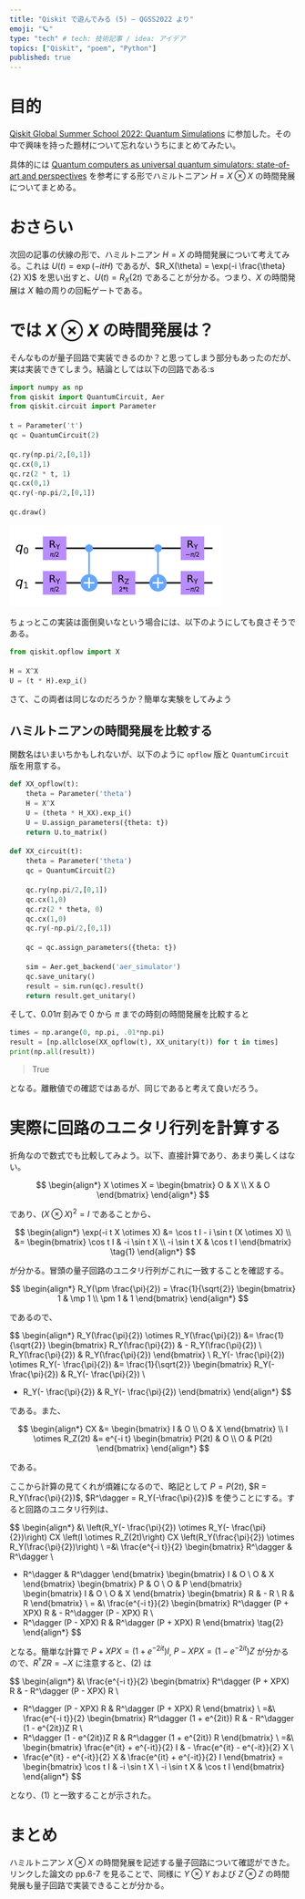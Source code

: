 ```yaml
---
title: "Qiskit で遊んでみる (5) — QGSS2022 より"
emoji: "🪐"
type: "tech" # tech: 技術記事 / idea: アイデア
topics: ["Qiskit", "poem", "Python"]
published: true
---
```


# 目的

[Qiskit Global Summer School 2022: Quantum Simulations](https://qiskit.org/events/summer-school/) に参加した。その中で興味を持った題材について忘れないうちにまとめてみたい。

具体的には [Quantum computers as universal quantum simulators: state-of-art and perspectives](https://arxiv.org/abs/1907.03505) を参考にする形でハミルトニアン $H = X \otimes X$ の時間発展についてまとめる。

# おさらい

次回の記事の伏線の形で、ハミルトニアン $H = X$ の時間発展について考えてみる。これは $U(t) = \exp(-itH)$ であるが、$R_X(\theta) = \exp(-i \frac{\theta}{2} X)$ を思い出すと、$U(t) = R_X(2t)$ であることが分かる。つまり、$X$ の時間発展は $X$ 軸の周りの回転ゲートである。

# では $X \otimes X$ の時間発展は？

そんなものが量子回路で実装できるのか？と思ってしまう部分もあったのだが、実は実装できてしまう。結論としては以下の回路である:s

```python
import numpy as np
from qiskit import QuantumCircuit, Aer
from qiskit.circuit import Parameter

t = Parameter('t')
qc = QuantumCircuit(2)

qc.ry(np.pi/2,[0,1])
qc.cx(0,1)
qc.rz(2 * t, 1)
qc.cx(0,1)
qc.ry(-np.pi/2,[0,1])

qc.draw()
```

![](/images/dwd-qiskit05/001.png)

ちょっとこの実装は面倒臭いなという場合には、以下のようにしても良さそうである。

```python
from qiskit.opflow import X

H = X^X
U = (t * H).exp_i()
```

さて、この両者は同じなのだろうか？簡単な実験をしてみよう

## ハミルトニアンの時間発展を比較する

関数名はいまいちかもしれないが、以下のように `opflow` 版と `QuantumCircuit` 版を用意する。

```python
def XX_opflow(t):
    theta = Parameter('theta')
    H = X^X
    U = (theta * H_XX).exp_i()
    U = U.assign_parameters({theta: t})
    return U.to_matrix()

def XX_circuit(t):
    theta = Parameter('theta')
    qc = QuantumCircuit(2)

    qc.ry(np.pi/2,[0,1])
    qc.cx(1,0)
    qc.rz(2 * theta, 0)
    qc.cx(1,0)
    qc.ry(-np.pi/2,[0,1])

    qc = qc.assign_parameters({theta: t})

    sim = Aer.get_backend('aer_simulator')
    qc.save_unitary()
    result = sim.run(qc).result()
    return result.get_unitary()
```

そして、$0.01\pi$ 刻みで $0$ から $\pi$ までの時刻の時間発展を比較すると

```python
times = np.arange(0, np.pi, .01*np.pi)
result = [np.allclose(XX_opflow(t), XX_unitary(t)) for t in times]
print(np.all(result))
```

> True

となる。離散値での確認ではあるが、同じであると考えて良いだろう。

# 実際に回路のユニタリ行列を計算する

折角なので数式でも比較してみよう。以下、直接計算であり、あまり美しくはない。

$$
\begin{align*}
X \otimes X = \begin{bmatrix}
O & X \\
X & O
\end{bmatrix}
\end{align*}
$$

であり、$(X \otimes X)^2 = I$ であることから、

$$
\begin{align*}
\exp(-i t X \otimes X) &= \cos t I - i \sin t (X \otimes X) \\
&= \begin{bmatrix}
\cos t I & -i \sin t X \\
-i \sin t X & \cos t I
\end{bmatrix}
\tag{1}
\end{align*}
$$

が分かる。冒頭の量子回路のユニタリ行列がこれに一致することを確認する。

$$
\begin{align*}
R_Y(\pm \frac{\pi}{2}) = \frac{1}{\sqrt{2}} \begin{bmatrix}
1 & \mp 1 \\
\pm 1 & 1
\end{bmatrix}
\end{align*}
$$

であるので、

$$
\begin{align*}
R_Y(\frac{\pi}{2}) \otimes R_Y(\frac{\pi}{2}) &= \frac{1}{\sqrt{2}} \begin{bmatrix}
R_Y(\frac{\pi}{2}) & - R_Y(\frac{\pi}{2}) \\
R_Y(\frac{\pi}{2}) & R_Y(\frac{\pi}{2})
\end{bmatrix} \\
R_Y(- \frac{\pi}{2}) \otimes R_Y(- \frac{\pi}{2}) &= \frac{1}{\sqrt{2}} \begin{bmatrix}
R_Y(- \frac{\pi}{2}) & R_Y(- \frac{\pi}{2}) \\
- R_Y(- \frac{\pi}{2}) & R_Y(- \frac{\pi}{2})
\end{bmatrix}
\end{align*}
$$

である。また、

$$
\begin{align*}
CX &= \begin{bmatrix}
I & O \\
O & X
\end{bmatrix} \\
I \otimes R_Z(2t) &= e^{-i t} \begin{bmatrix}
P(2t) & O \\
O & P(2t)
\end{bmatrix}
\end{align*}
$$

である。

ここから計算の見てくれが煩雑になるので、略記として $P = P(2t)$, $R = R_Y(\frac{\pi}{2})$, $R^\dagger = R_Y(-\frac{\pi}{2})$ を使うことにする。すると回路のユニタリ行列は、

$$
\begin{align*}
&\ \left(R_Y(- \frac{\pi}{2}) \otimes R_Y(- \frac{\pi}{2})\right) CX \left(I \otimes R_Z(2t)\right) CX \left(R_Y(\frac{\pi}{2}) \otimes R_Y(\frac{\pi}{2})\right)  \\
=&\ \frac{e^{-i t}}{2} \begin{bmatrix}
R^\dagger & R^\dagger \\
- R^\dagger & R^\dagger
\end{bmatrix}
\begin{bmatrix}
I & O \\
O & X
\end{bmatrix}
\begin{bmatrix}
P & O \\
O & P
\end{bmatrix}
\begin{bmatrix}
I & O \\
O & X
\end{bmatrix}
\begin{bmatrix}
R & - R \\
R & R
\end{bmatrix} \\
= &\ \frac{e^{-i t}}{2} \begin{bmatrix}
R^\dagger (P + XPX) R & - R^\dagger (P - XPX) R \\
- R^\dagger (P - XPX) R & R^\dagger (P + XPX) R
\end{bmatrix}
\tag{2}
\end{align*}
$$

となる。簡単な計算で $P + XPX = (1 + e^{-2it})I$, $P - XPX = (1 - e^{-2it})Z$ が分かるので、$R^\dagger Z R = -X$ に注意すると、(2) は

$$
\begin{align*}
&\ \frac{e^{-i t}}{2} \begin{bmatrix}
R^\dagger (P + XPX) R & - R^\dagger (P - XPX) R \\
- R^\dagger (P - XPX) R & R^\dagger (P + XPX) R
\end{bmatrix} \\
=&\ \frac{e^{-i t}}{2}
\begin{bmatrix}
R^\dagger (1 + e^{2it}) R & - R^\dagger (1 - e^{2it})Z R \\
- R^\dagger (1 - e^{2it})Z R & R^\dagger (1 + e^{2it}) R
\end{bmatrix} \\
=&\ \begin{bmatrix}
\frac{e^{it} + e^{-it}}{2} I & - \frac{e^{it} - e^{-it}}{2} X \\
- \frac{e^{it} - e^{-it}}{2} X & \frac{e^{it} + e^{-it}}{2} I
\end{bmatrix} = \begin{bmatrix}
\cos t I & -i \sin t X \\
-i \sin t X & \cos t I
\end{bmatrix}
\end{align*}
$$

となり、(1) と一致することが示された。

# まとめ

ハミルトニアン $X \otimes X$ の時間発展を記述する量子回路について確認ができた。リンクした論文の pp.6-7 を見ることで、同様に $Y \otimes Y$ および $Z \otimes Z$ の時間発展も量子回路で実装できることが分かる。
